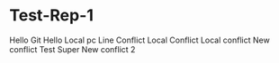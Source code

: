 # Test-Rep-1
Hello Git
Hello Local pc
Line Conflict
Local Conflict
Local conflict
New conflict
Test
Super
New conflict 2
